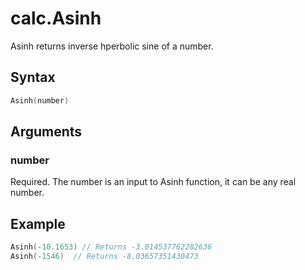 # calc.Asinh

Asinh returns inverse hperbolic sine of a number.

## Syntax

```go
Asinh(number)
```

## Arguments

### number

Required. The number is an input to Asinh function, it can be any real number.

## Example

```Go
Asinh(-10.1653) // Returns -3.014537762282636
Asinh(-1546)  // Returns -8.03657351430473
```
